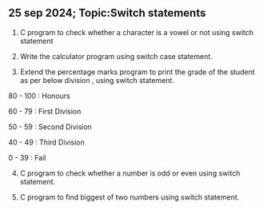 ## 25 sep 2024; Topic:Switch statements

1) C program to check whether a character is a vowel or not using switch statement

2) Write the calculator program using switch case statement.

3) Extend the percentage marks program to print the grade of the student as per below division , using switch statement.

80 - 100        : Honours

60 - 79         : First Division

50 - 59         : Second Division

40 - 49         : Third Division

0 - 39          : Fail

4) C program to check whether a number is odd or even using switch statement.

5) C program to find biggest of two numbers using switch statement.

